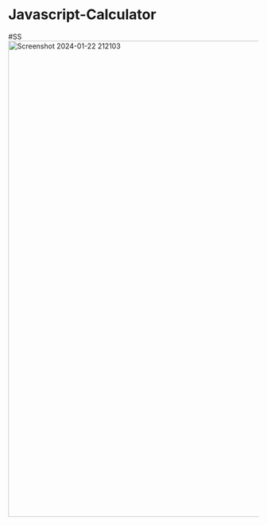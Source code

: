# Javascript-Calculator
#SS
<img width="959" alt="Screenshot 2024-01-22 212103" src="https://github.com/Chirayunikam/Javascript-Calculator/assets/100028643/3a2aefd2-461c-4997-9f7f-85caccb72d66">

